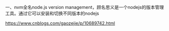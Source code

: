 一、nvm全名node.js version management，顾名思义是一个nodejs的版本管理工具。通过它可以安装和切换不同版本的nodejs

https://www.cnblogs.com/gaozejie/p/10689742.html